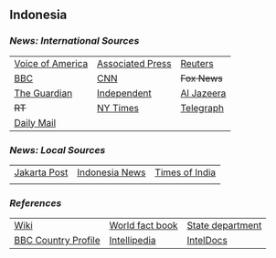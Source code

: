 ## Indonesia ##

### _News: International Sources_ ###
|   |   |   |
| --- | --- | --- |
| [Voice of America](https://www.voanews.com/search?search_api_fulltext=Indonesia&type=1&sort_by=publication_time) | [Associated Press](https://apnews.com/Indonesia) | [Reuters](https://www.reuters.com/places/Indonesia) |
| [BBC](https://www.bbc.com/news/topics/cmj34zmw7vmt/indonesia) | [CNN](https://www.cnn.com/search/?q=Indonesia&size=10&type=article) | ~~Fox News~~ |
| [The Guardian](https://www.theguardian.com/world/Indonesia)  | [Independent](https://www.independent.co.uk/topic/Indonesia) | [Al Jazeera](https://www.aljazeera.com/topics/country/Indonesia.html) |
| ~~RT~~ | [NY Times](https://www.nytimes.com/section/world/Indonesia) | [Telegraph](https://www.telegraph.co.uk/Indonesia/) |
| [Daily Mail](https://www.dailymail.co.uk/news/indonesia/index.html) |   |   |

### _News: Local Sources_ ###
|   |   |   |
| --- | --- | --- |
| [Jakarta Post](https://www.thejakartapost.com/) | [Indonesia News](https://www.indonesianews.net/) | [Times of India](https://timesofindia.indiatimes.com/topic/Indonesia) |
|  |  |  |


### _References_ ###
|   |   |   |
| --- | --- | --- |
| [Wiki](https://en.wikipedia.org/wiki/Indonesia) | [World fact book](https://www.cia.gov/library/publications/the-world-factbook/geos/id.html) | [State department](https://www.state.gov/countries-areas/indonesia/) |
| [BBC Country Profile](https://www.bbc.com/news/world-asia-pacific-14921238) | [Intellipedia](https://intellipedia.intelink.gov/wiki/Indonesia) | [IntelDocs](https://inteldocs.intelink.gov/search/folder?q=Indonesia) |

